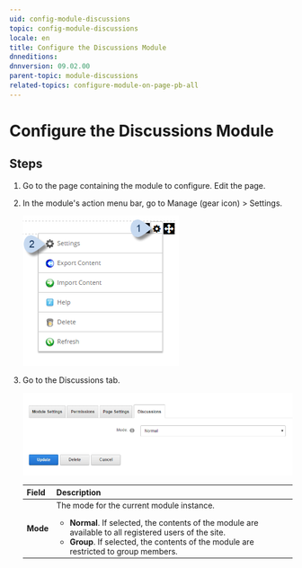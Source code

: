 ```yaml
---
uid: config-module-discussions
topic: config-module-discussions
locale: en
title: Configure the Discussions Module
dnneditions: 
dnnversion: 09.02.00
parent-topic: module-discussions
related-topics: configure-module-on-page-pb-all
---
```


# Configure the Discussions Module

## Steps

1.  Go to the page containing the module to configure. Edit the page.
2.  In the module's action menu bar, go to Manage (gear icon) \> Settings.
    
      
    
    ![Manage action menu > Settings](/images/scr-actionmenu-manage-settings.png)
    
      
    
3.  Go to the Discussions tab.
    
      
    
    ![Module Settings — Discussions](/images/scr-modulesettings-Discussions.png)
    
      
    
    |**Field**|**Description**|
    |---|---|
    |**Mode**|The mode for the current module instance.<ul><li>**Normal**. If selected, the contents of the module are available to all registered users of the site.</li><li>**Group**. If selected, the contents of the module are restricted to group members.</li></ul>|